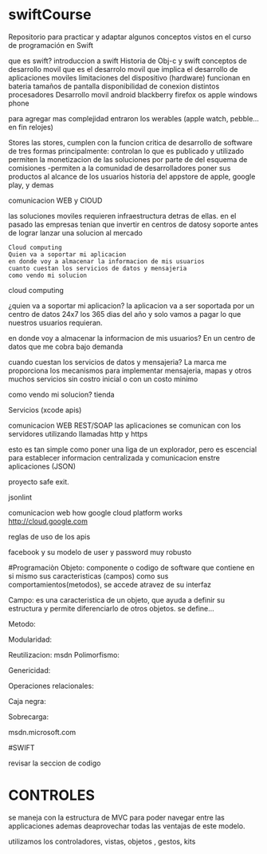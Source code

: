 # swiftCourse
Repositorio para practicar y adaptar algunos conceptos vistos en el curso de programación en Swift 

que es swift?
introduccion a swift
Historia de Obj-c y swift
conceptos de desarrollo movil
	que es el desarrolo movil
	que implica el desarrollo de aplicaciones moviles
		limitaciones del dispositivo (hardware)
		funcionan en bateria
		tamaños de pantalla
		disponibilidad de conexion
		distintos procesadores
Desarrollo movil
	android
	blackberry
	firefox os
	apple
	windows phone

para agregar mas complejidad entraron los werables (apple watch, pebble... en fin relojes)

Stores
	las stores, cumplen con la funcion critica de desarrollo de software de tres formas principalmente: 
		controlan lo que es publicado y utilizado
		permiten la monetizacion de las soluciones por parte de del esquema de comisiones
		-permiten a la comunidad de desarrolladores poner sus productos al alcance de los usuarios
	historia del appstore de apple, google play, y demas


comunicacion WEB y ClOUD

las soluciones moviles requieren infraestructura detras de ellas. en el pasado las empresas tenian que invertir en centros de datosy soporte antes de lograr lanzar una solucion al mercado 

	Cloud computing
	Quien va a soportar mi aplicacion 
	en donde voy a almacenar la informacion de mis usuarios
	cuanto cuestan los servicios de datos y mensajeria
	como vendo mi solucion

cloud computing

¿quien va a soportar mi aplicacion?
la aplicacion va a ser soportada por un centro de datos 24x7 los 365 dias del año y solo vamos a pagar lo que nuestros usuarios requieran.

en donde voy a almacenar la informacion de mis usuarios? 
En un centro de datos que me cobra bajo demanda

cuando cuestan los servicios de datos y mensajeria? 
La marca me proporciona los mecanismos para implementar mensajeria, mapas y otros muchos servicios sin costro inicial o con un costo minimo

como vendo mi solucion? 
tienda 

Servicios (xcode apis)

comunicacion WEB 
REST/SOAP
las aplicaciones se comunican con los servidores utilizando llamadas http y https

esto es tan simple como poner una liga de un explorador, pero es escencial para establecer informacion centralizada y comunicacion enstre aplicaciones (JSON)

proyecto safe exit. 

jsonlint

comunicacion web how google cloud platform works
http://cloud.google.com

reglas de uso de los apis

facebook y su modelo de user y password muy robusto



#Programaciòn
Objeto: componente o codigo de software que contiene en si mismo sus caracteristicas (campos) como sus comportamientos(metodos), se accede atravez de su interfaz

Campo: es una caracteristica de un objeto, que ayuda a definir su estructura y permite diferenciarlo de otros objetos. se define...

Metodo:

Modularidad:

Reutilizacion: 
msdn
Polimorfismo: 


Genericidad: 


Operaciones relacionales:


Caja negra: 


Sobrecarga: 



msdn.microsoft.com


#SWIFT

revisar la seccion de codigo

# CONTROLES

se maneja con la estructura de MVC para poder navegar entre las applicaciones ademas deaprovechar todas las ventajas de este modelo. 

utilizamos los controladores, vistas, objetos , gestos, kits 






